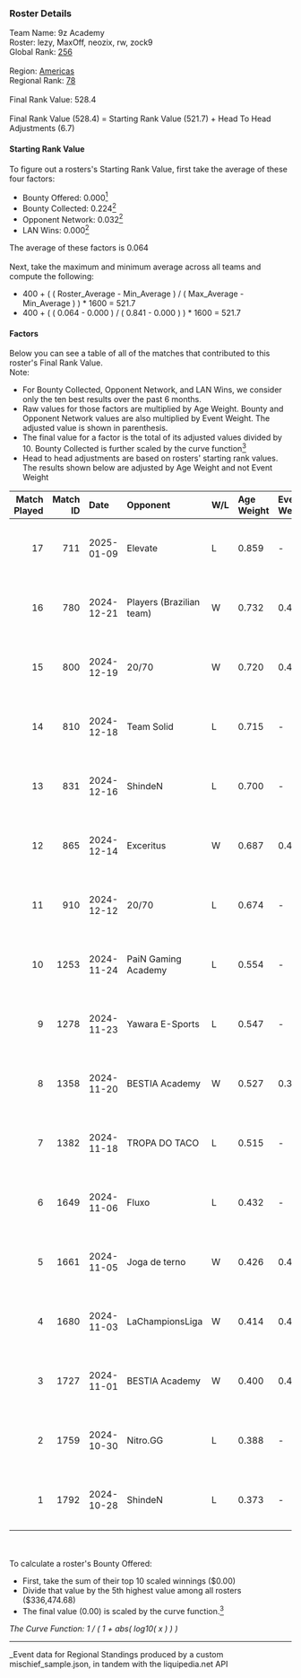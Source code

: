 ### Roster Details<br />
Team Name: 9z Academy<br />
Roster: lezy, MaxOff, neozix, rw, zock9<br />
Global Rank: [256](../../standings_global_2025_03_01.md)<br />
<br />
Region: [Americas]( ../../standings_americas_2025_03_01.md)<br />
Regional Rank: [78]( ../../standings_americas_2025_03_01.md)<br />
<br />
Final Rank Value:  528.4<br />
<br />
Final Rank Value (528.4) = Starting Rank Value (521.7) + Head To Head Adjustments (6.7)<br />

#### Starting Rank Value<br />
To figure out a rosters's Starting Rank Value, first take the average of these four factors:<br />
- Bounty Offered: 0.000[<sup>1</sup>](#table2)
- Bounty Collected: 0.224[<sup>2</sup>](#table1)
- Opponent Network: 0.032[<sup>2</sup>](#table1)
- LAN Wins: 0.000[<sup>2</sup>](#table1)

The average of these factors is 0.064<br />
<br />
Next, take the maximum and minimum average across all teams and compute the following:<br />
- 400 + ( ( Roster_Average - Min_Average ) / ( Max_Average - Min_Average ) ) * 1600 = 521.7
- 400 + ( ( 0.064 - 0.000 ) / ( 0.841 - 0.000 ) ) * 1600 = 521.7


#### Factors<br />
Below you can see a table of all of the matches that contributed to this roster's Final Rank Value.<br />
Note:<br />

- For Bounty Collected, Opponent Network, and LAN Wins, we consider only the ten best results over the past 6 months.
- Raw values for those factors are multiplied by Age Weight. Bounty and Opponent Network values are also multiplied by Event Weight. The adjusted value is shown in parenthesis.
- The final value for a factor is the total of its adjusted values divided by 10. Bounty Collected is further scaled by the curve function[<sup>3</sup>](#curveFunction)
- Head to head adjustments are based on rosters' starting rank values. The results shown below are adjusted by Age Weight and not Event Weight
<span id="table1"></span><br />


| Match Played | Match ID | Date       | Opponent                 | W/L | Age Weight | Event Weight | Bounty Collected | Opponent Network | LAN Wins  | H2H Adj. | Roster                                |
| -: | -: | :- | :- | :- | :- | :- | :- | :- | :- | -: | :- |
|           17 |      711 | 2025-01-09 | Elevate                  | L   | 0.859      | -            | -                | -                | -         |   -13.94 | lezy, MaxOff, neozix, rw, zock9       |
|           16 |      780 | 2024-12-21 | Players (Brazilian team) | W   | 0.732      | 0.412        | 0.008 (0.002)    | 0.566 (0.171)    | 0 (0.000) |    16.93 | lezy, MaxOff, neozix, rw, zock9       |
|           15 |      800 | 2024-12-19 | 20/70                    | W   | 0.720      | 0.412        | 0.001 (0.000)    | 0.139 (0.041)    | 0 (0.000) |    13.75 | lezy, MaxOff, neozix, rw, zock9       |
|           14 |      810 | 2024-12-18 | Team Solid               | L   | 0.715      | -            | -                | -                | -         |    -3.35 | lezy, MaxOff, neozix, rw, zock9       |
|           13 |      831 | 2024-12-16 | ShindeN                  | L   | 0.700      | -            | -                | -                | -         |    -6.80 | lezy, MaxOff, neozix, rw, zock9       |
|           12 |      865 | 2024-12-14 | Exceritus                | W   | 0.687      | 0.412        | 0.000 (0.000)    | 0.184 (0.052)    | 0 (0.000) |    13.69 | lezy, MaxOff, neozix, rw, zock9       |
|           11 |      910 | 2024-12-12 | 20/70                    | L   | 0.674      | -            | -                | -                | -         |    -7.49 | divine, lezy, MaxOff, neozix, rw      |
|           10 |     1253 | 2024-11-24 | PaiN Gaming Academy      | L   | 0.554      | -            | -                | -                | -         |   -11.64 | divine, lezy, MaxOff, neozix, rw      |
|            9 |     1278 | 2024-11-23 | Yawara E-Sports          | L   | 0.547      | -            | -                | -                | -         |    -5.71 | divine, lezy, MaxOff, neozix, rw      |
|            8 |     1358 | 2024-11-20 | BESTIA Academy           | W   | 0.527      | 0.371        | 0.000 (0.000)    | 0.000 (0.000)    | 0 (0.000) |     5.11 | divine, lezy, MaxOff, neozix, rw      |
|            7 |     1382 | 2024-11-18 | TROPA DO TACO            | L   | 0.515      | -            | -                | -                | -         |    -4.47 | divine, lezy, MaxOff, neozix, rw      |
|            6 |     1649 | 2024-11-06 | Fluxo                    | L   | 0.432      | -            | -                | -                | -         |    -1.04 | divine, lezy, MaxOff, neozix, slashzz |
|            5 |     1661 | 2024-11-05 | Joga de terno            | W   | 0.426      | 0.455        | 0.000 (0.000)    | 0.111 (0.021)    | 0 (0.000) |     6.08 | divine, lezy, MaxOff, neozix, slashzz |
|            4 |     1680 | 2024-11-03 | LaChampionsLiga          | W   | 0.414      | 0.455        | 0.003 (0.001)    | 0.199 (0.038)    | 0 (0.000) |     8.46 | divine, lezy, MaxOff, neozix, slashzz |
|            3 |     1727 | 2024-11-01 | BESTIA Academy           | W   | 0.400      | 0.455        | 0.000 (0.000)    | 0.000 (0.000)    | 0 (0.000) |     4.21 | divine, lezy, MaxOff, neozix, slashzz |
|            2 |     1759 | 2024-10-30 | Nitro.GG                 | L   | 0.388      | -            | -                | -                | -         |    -3.73 | divine, lezy, MaxOff, neozix, slashzz |
|            1 |     1792 | 2024-10-28 | ShindeN                  | L   | 0.373      | -            | -                | -                | -         |    -3.38 | divine, lezy, MaxOff, neozix, slashzz |

<br />
<span id="table2"></span><br />
To calculate a roster's Bounty Offered:<br />

- First, take the sum of their top 10 scaled winnings ($0.00)
- Divide that value by the 5th highest value among all rosters ($336,474.68)
- The final value (0.00) is scaled by the curve function.[<sup>3</sup>](#curveFunction)

<span id="curveFunction"></span>_The Curve Function: 1 / ( 1 + abs( log10( x ) ) )_<br />

---
_Event data for Regional Standings produced by a custom mischief_sample.json, in tandem with the liquipedia.net API<br />
